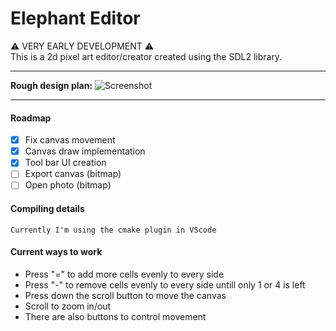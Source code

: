 # Elephant Editor
:warning: VERY EARLY DEVELOPMENT :warning:\
This is a 2d pixel art editor/creator created using the SDL2 library.

---

**Rough design plan:**
![Screenshot](/screenShot.png)

---
#### Roadmap

- [x] Fix canvas movement
- [x] Canvas draw implementation
- [x] Tool bar UI creation
- [ ] Export canvas (bitmap)
- [ ] Open photo (bitmap)

#### Compiling details

    Currently I'm using the cmake plugin in VScode

#### Current ways to work

* Press "=" to add more cells evenly to every side
* Press "-" to remove cells evenly to every side untill only 1 or 4 is left 
* Press down the scroll button to move the canvas
* Scroll to zoom in/out
* There are also buttons to control movement
